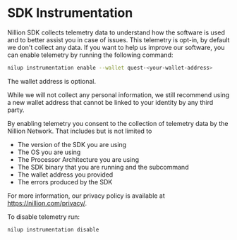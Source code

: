 # SDK Instrumentation

Nillion SDK collects telemetry data to understand how the software is used and to better assist you in case of issues.
This telemetry is opt-in, by default we don't collect any data. If you want to help us improve our software, 
you can enable telemetry by running the following command:

```bash
nilup instrumentation enable --wallet quest-<your-wallet-address>
```
The wallet address is optional.

While we will not collect any personal information, we still recommend using a new wallet address that cannot be linked to your identity by any third party.

By enabling telemetry you consent to the collection of telemetry data by the Nillion Network.
That includes but is not limited to
- The version of the SDK you are using
- The OS you are using
- The Processor Architecture you are using
- The SDK binary that you are running and the subcommand
- The wallet address you provided
- The errors produced by the SDK

For more information, our privacy policy is available at https://nillion.com/privacy/.


To disable telemetry run:

```bash
nilup instrumentation disable
```
